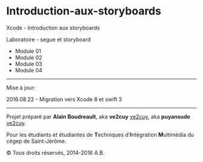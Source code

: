 # Introduction-aux-storyboards

Xcode - Introduction aux storyboards

Laboratoire - segue et storyboard

- Module 01
- Module 02
- Module 03
- Module 04

---------------------------------------------------
Mise à jour: 

2016.08.22 - Migration vers Xcode 8 et swift 3

---------------------------------------------------
Projet préparé par **Alain Boudreault**, aka **ve2cuy** [ve2cuy](http://ve2cuy.wordpress.com/), aka **puyansude** [ve2cuy](http://www.youtube.com/puyansude).



Pour les étudiants et étudiantes de **T**echniques d'**I**ntégration **M**ultimédia du cégep de Saint-Jérôme.

:copyright: Tous droits réservés, 2014-2016 A.B.
